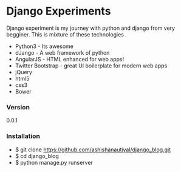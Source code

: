 # Django Experiments  

Django experiment is my journey with python and django from very begginer. This is mixture of these technologies .
* Python3 - Its awesome 
* dJango -  A web framework of python 
* AngularJS - HTML enhanced for web apps!
* Twitter Bootstrap - great UI boilerplate for modern web apps
* jQuery 
* html5
* css3
* Bower


### Version
0.0.1



### Installation

* $ git clone https://github.com/ashishanautiyal/django_blog.git
* $ cd django_blog
* $ python manage.py runserver



